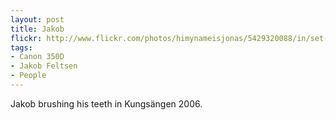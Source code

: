 ```yaml
---
layout: post
title: Jakob
flickr: http://www.flickr.com/photos/himynameisjonas/5429320088/in/set-72157623298803241
tags:
- Canon 350D
- Jakob Feltsen
- People
---
```

Jakob brushing his teeth in Kungsängen 2006.